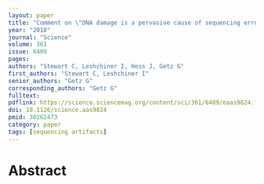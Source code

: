 ```yaml
---
layout: paper
title: "Comment on \"DNA damage is a pervasive cause of sequencing errors, directly confounding variant identification\""
year: "2018"
journal: "Science"
volume: 361
issue: 6409
pages:
authors: "Stewart C, Leshchiner I, Hess J, Getz G"
first_authors: "Stewart C, Leshchiner I"
senior_authors: "Getz G"
corresponding_authors: "Getz G"
fulltext:
pdflink: https://science.sciencemag.org/content/sci/361/6409/eaas9824.full.pdf
doi: 10.1126/science.aas9824
pmid: 30262473
category: paper
tags: [sequencing artifacts]
---
```


# Abstract


